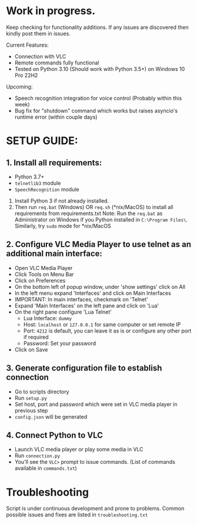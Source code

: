 # Work in progress.
Keep checking for functionality additions. If any issues are discovered then kindly post them in issues.

Current Features:
* Connection with VLC
* Remote commands fully functional
* Tested on Python 3.10 (Should work with Python 3.5+) on Windows 10 Pro 22H2

Upcoming:
* Speech recognition integration for voice control (Probably within this week)
* Bug fix for "shutdown" command which works but raises asyncio's runtime error (within couple days)

# SETUP GUIDE:

## 1. Install all requirements:

* Python 3.7+
* `telnetlib3` module
* `SpeechRecognition` module
1. Install Python 3 if not already installed.
1. Then run `req.bat` (Windows) OR `req.sh` (*nix/MacOS) to install all requirements from requirements.txt 
Note: Run the `req.bat` as Administrator on  Windows if you Python installed in `C:\Program Files\`. Similarly, try `sudo` mode for *nix/MacOS

##    2. Configure VLC Media Player to use telnet as an additional main interface:

* Open VLC Media Player
* Click Tools on Menu Bar
* Click on Preferences
* On the bottom left of popup window, under 'show settings' click on All
* In the left menu expand 'Interfaces' and click on Main Interfaces
* IMPORTANT: In main interfaces, checkmark on 'Telnet'
* Expand 'Main Interfaces' on the left pane and click on 'Lua'
* On the right pane configure 'Lua Telnet'
    * Lua Interface: `dummy`
    * Host: `localhost` or `127.0.0.1` for same computer or set remote IP
    * Port: `4212` is default, you can leave it as is or configure any other port if required
    * Password: Set your password
* Click on Save

## 3. Generate configuration file to establish connection

* Go to scripts directory
* Run `setup.py`
* Set host, port and password which were set in VLC media player in previous step
* `config.json` will be generated

## 4. Connect Python to VLC

* Launch VLC media player or play some media in VLC
* Run `connection.py`
* You'll see the `VLC>` prompt to issue commands. 
(List of commands available in `commands.txt`)


# Troubleshooting

Script is under continuous development and prone to problems. Common possible issues and fixes are listed in `troubleshooting.txt`
